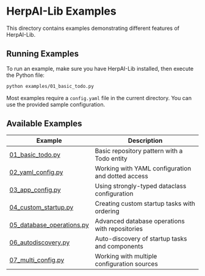 # HerpAI-Lib Examples

This directory contains examples demonstrating different features of HerpAI-Lib.

## Running Examples

To run an example, make sure you have HerpAI-Lib installed, then execute the Python file:

```bash
python examples/01_basic_todo.py
```

Most examples require a `config.yaml` file in the current directory. You can use the provided sample configuration.

## Available Examples

| Example | Description |
|---------|-------------|
| [01_basic_todo.py](01_basic_todo.py) | Basic repository pattern with a Todo entity |
| [02_yaml_config.py](02_yaml_config.py) | Working with YAML configuration and dotted access |
| [03_app_config.py](03_app_config.py) | Using strongly-typed dataclass configuration |
| [04_custom_startup.py](04_custom_startup.py) | Creating custom startup tasks with ordering |
| [05_database_operations.py](05_database_operations.py) | Advanced database operations with repositories |
| [06_autodiscovery.py](06_autodiscovery.py) | Auto-discovery of startup tasks and components |
| [07_multi_config.py](07_multi_config.py) | Working with multiple configuration sources |
